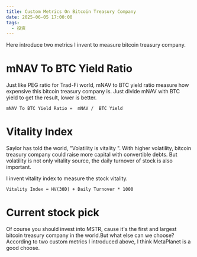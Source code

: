 ```yaml
---
title: Custom Metrics On Bitcoin Treasury Company
date: 2025-06-05 17:00:00
tags:
  - 投资
---
```


Here introduce two metrics I invent to measure bitcoin treasury company.

# mNAV To BTC Yield Ratio

Just like PEG ratio for Trad-Fi world, mNAV to BTC yield ratio measure how expensive this bitcoin treasury company is. Just divide mNAV with BTC yield to get the result, lower is better.

```
mNAV To BTC Yield Ratio =  mNAV /  BTC Yield
```

# Vitality Index

Saylor has told the world, "Volatility is vitality ". With higher volatility, bitcoin treasury company could raise more capital with convertible debts. But volatility is not only vitality source, the daily turnover of stock is also important.

I invent vitality index to measure the stock vitality.

```
Vitality Index = HV(30D) + Daily Turnover * 1000
```

# Current stock pick

Of course you should invest into MSTR, cause it's the first and largest bitcoin treasury company in the world.But what else can we choose?According to two custom metrics I introduced above, I think MetaPlanet is a good choose.
